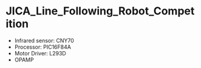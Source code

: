 # JICA_Line_Following_Robot_Competition

- Infrared sensor: CNY70
- Processor: PIC16F84A
- Motor Driver: L293D
- OPAMP
